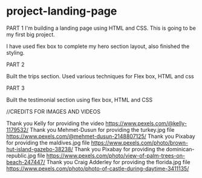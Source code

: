 # project-landing-page
PART 1
I'm building a landing page using HTML and CSS. This is going to be my first big project.

I have used flex box to complete my hero section layout, also finished the styling.

PART 2

Built the trips section. Used various techniques for Flex box, HTML and css


PART 3

Built the testimonial section using flex box, HTML and CSS




//CREDITS FOR IMAGES AND VIDEOS

Thank you Kelly for providing the video
https://www.pexels.com/@kelly-1179532/
Thank you Mehmet-Dusun for providing the turkey.jpg file
https://www.pexels.com/@mehmet-dusun-2148807125/
Thank you Pixabay for providing the maldives.jpg file
https://www.pexels.com/photo/brown-hut-island-gazebo-38238/
Thank you Pixabay for providing the dominican-republic.jpg file
https://www.pexels.com/photo/view-of-palm-trees-on-beach-247447/
Thank you Craig Adderley for providing the florida.jpg file
https://www.pexels.com/photo/photo-of-castle-during-daytime-3411135/



